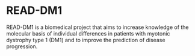 # READ-DM1
READ-DM1 is a biomedical project that aims to increase knowledge of the molecular basis of individual differences in patients with myotonic dystrophy type 1 (DM1) and to improve the prediction of disease progression.
